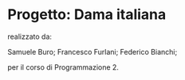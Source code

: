 Progetto: Dama italiana
=======================

realizzato da:

Samuele Buro;
Francesco Furlani;
Federico Bianchi;

per il corso di Programmazione 2.
